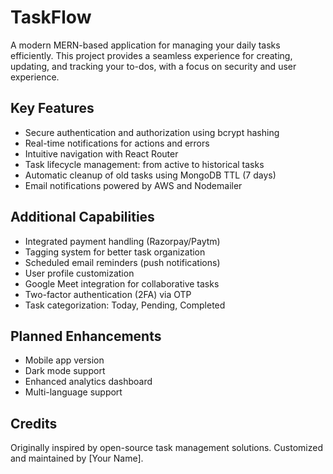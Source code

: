 # TaskFlow

A modern MERN-based application for managing your daily tasks efficiently. This project provides a seamless experience for creating, updating, and tracking your to-dos, with a focus on security and user experience.

## Key Features

- Secure authentication and authorization using bcrypt hashing
- Real-time notifications for actions and errors
- Intuitive navigation with React Router
- Task lifecycle management: from active to historical tasks
- Automatic cleanup of old tasks using MongoDB TTL (7 days)
- Email notifications powered by AWS and Nodemailer

## Additional Capabilities

- Integrated payment handling (Razorpay/Paytm)
- Tagging system for better task organization
- Scheduled email reminders (push notifications)
- User profile customization
- Google Meet integration for collaborative tasks
- Two-factor authentication (2FA) via OTP
- Task categorization: Today, Pending, Completed

## Planned Enhancements

- Mobile app version
- Dark mode support
- Enhanced analytics dashboard
- Multi-language support

## Credits

Originally inspired by open-source task management solutions. Customized and maintained by [Your Name].
